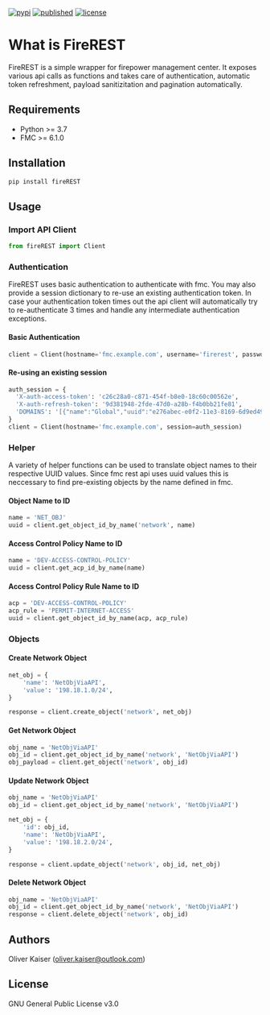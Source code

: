[![pypi](https://img.shields.io/pypi/v/fireREST)](https://developer.cisco.com/codeexchange/github/repo/kaisero/fireREST) [![published](https://static.production.devnetcloud.com/codeexchange/assets/images/devnet-published.svg)](https://developer.cisco.com/codeexchange/github/repo/kaisero/fireREST) [![license](https://img.shields.io/badge/license-GPL%20v3.0-brightgreen.svg)](https://github.com/kaisero/fireREST/blob/master/LICENSE)


# What is FireREST

FireREST is a simple wrapper for firepower management center. It exposes various api calls
as functions and takes care of authentication, automatic token refreshment, payload sanitizitation
and pagination automatically.

## Requirements

* Python >= 3.7
* FMC >= 6.1.0

## Installation

```bash
pip install fireREST
```

## Usage

### Import API Client

```python
from fireREST import Client
```

### Authentication

FireREST uses basic authentication to authenticate with fmc. You may also provide a session dictionary
to re-use an existing authentication token. In case your authentication token times out the api client
will automatically try to re-authenticate 3 times and handle any intermediate authentication exceptions.

#### Basic Authentication

```python
client = Client(hostname='fmc.example.com', username='firerest', password='Cisco123')
```

#### Re-using an existing session

```python
auth_session = {
  'X-auth-access-token': 'c26c28a0-c871-454f-b8e0-18c60c00562e',
  'X-auth-refresh-token': '9d381948-2fde-47d0-a28b-f4b0bb21fe81',
  'DOMAINS': '[{"name":"Global","uuid":"e276abec-e0f2-11e3-8169-6d9ed49b625f"}, {"name":"Global/Devel","uuid":"61e913a3-4bd6-7bde-54b6-000000000000"}]',
}
client = Client(hostname='fmc.example.com', session=auth_session)
```

### Helper

A variety of helper functions can be used to translate object names to their respective UUID values. Since fmc rest api uses uuid values this is neccessary
to find pre-existing objects by the name defined in fmc.

#### Object Name to ID

```python
name = 'NET_OBJ'
uuid = client.get_object_id_by_name('network', name)
```

#### Access Control Policy Name to ID

```python
name = 'DEV-ACCESS-CONTROL-POLICY'
uuid = client.get_acp_id_by_name(name)
```

#### Access Control Policy Rule Name to ID

```python
acp = 'DEV-ACCESS-CONTROL-POLICY'
acp_rule = 'PERMIT-INTERNET-ACCESS'
uuid = client.get_object_id_by_name(acp, acp_rule)
```

### Objects

#### Create Network Object

```python
net_obj = {
    'name': 'NetObjViaAPI',
    'value': '198.18.1.0/24',
}

response = client.create_object('network', net_obj)
```

#### Get Network Object

```python
obj_name = 'NetObjViaAPI'
obj_id = client.get_object_id_by_name('network', 'NetObjViaAPI')
obj_payload = client.get_object('network', obj_id)
```

#### Update Network Object

```python
obj_name = 'NetObjViaAPI'
obj_id = client.get_object_id_by_name('network', 'NetObjViaAPI')

net_obj = {
    'id': obj_id,
    'name': 'NetObjViaAPI',
    'value': '198.18.2.0/24',
}

response = client.update_object('network', obj_id, net_obj)
```

#### Delete Network Object

```python
obj_name = 'NetObjViaAPI'
obj_id = client.get_object_id_by_name('network', 'NetObjViaAPI')
response = client.delete_object('network', obj_id)
```


## Authors

Oliver Kaiser (oliver.kaiser@outlook.com)

## License

GNU General Public License v3.0
